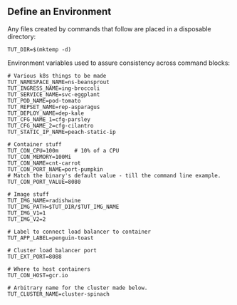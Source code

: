 ## Define an Environment

Any files created by commands that follow are placed in a
disposable directory:

<!-- @makeTutorialWorkingDirectory-->
```
TUT_DIR=$(mktemp -d)
```

Environment variables used to assure
consistency across command blocks:

<!-- @setInitialGlobalEnvVars -->
```
# Various k8s things to be made
TUT_NAMESPACE_NAME=ns-beansprout
TUT_INGRESS_NAME=ing-broccoli
TUT_SERVICE_NAME=svc-eggplant
TUT_POD_NAME=pod-tomato
TUT_REPSET_NAME=rep-asparagus
TUT_DEPLOY_NAME=dep-kale
TUT_CFG_NAME_1=cfg-parsley
TUT_CFG_NAME_2=cfg-cilantro
TUT_STATIC_IP_NAME=peach-static-ip

# Container stuff
TUT_CON_CPU=100m     # 10% of a CPU
TUT_CON_MEMORY=100Mi
TUT_CON_NAME=cnt-carrot
TUT_CON_PORT_NAME=port-pumpkin
# Match the binary's default value - till the command line example.
TUT_CON_PORT_VALUE=8080

# Image stuff
TUT_IMG_NAME=radishwine
TUT_IMG_PATH=$TUT_DIR/$TUT_IMG_NAME
TUT_IMG_V1=1
TUT_IMG_V2=2

# Label to connect load balancer to container
TUT_APP_LABEL=penguin-toast

# Cluster load balancer port
TUT_EXT_PORT=8088

# Where to host containers
TUT_CON_HOST=gcr.io

# Arbitrary name for the cluster made below.
TUT_CLUSTER_NAME=cluster-spinach

```
